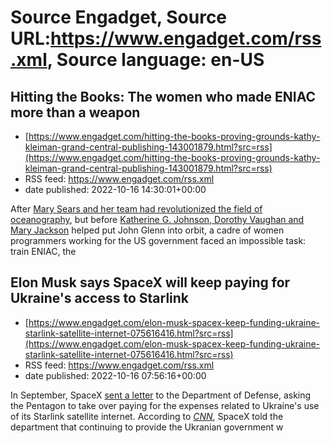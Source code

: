 # Source Engadget, Source URL:https://www.engadget.com/rss.xml, Source language: en-US

## Hitting the Books: The women who made ENIAC more than a weapon
 - [https://www.engadget.com/hitting-the-books-proving-grounds-kathy-kleiman-grand-central-publishing-143001879.html?src=rss](https://www.engadget.com/hitting-the-books-proving-grounds-kathy-kleiman-grand-central-publishing-143001879.html?src=rss)
 - RSS feed: https://www.engadget.com/rss.xml
 - date published: 2022-10-16 14:30:01+00:00

<p>After <a href="https://www.engadget.com/hitting-the-books-lethal-tides-catherine-musemeche-william-morrow-150053428.html">Mary Sears and her team had revolutionized the field of oceanography</a>, but before <a href="https://www.engadget.com/nasa-headquarters-named-after-mary-w-jackson-195141050.html">Katherine G. Johnson, Dorothy Vaughan and Mary Jackson</a> helped put John Glenn into orbit, a cadre of women programmers working for the US government faced an impossible task: train ENIAC, the 

## Elon Musk says SpaceX will keep paying for Ukraine's access to Starlink
 - [https://www.engadget.com/elon-musk-spacex-keep-funding-ukraine-starlink-satellite-internet-075616416.html?src=rss](https://www.engadget.com/elon-musk-spacex-keep-funding-ukraine-starlink-satellite-internet-075616416.html?src=rss)
 - RSS feed: https://www.engadget.com/rss.xml
 - date published: 2022-10-16 07:56:16+00:00

<p>In September, SpaceX <a href="https://www.engadget.com/spacex-starlink-ukraine-funding-defense-department-135027598.html">sent a letter</a> to the Department of Defense, asking the Pentagon to take over paying for the expenses related to Ukraine's use of its Starlink satellite internet. According to <a href="https://edition.cnn.com/2022/10/13/politics/elon-musk-spacex-starlink-ukraine/index.html"><em>CNN</em></a>, SpaceX told the department that continuing to provide the Ukranian government w
